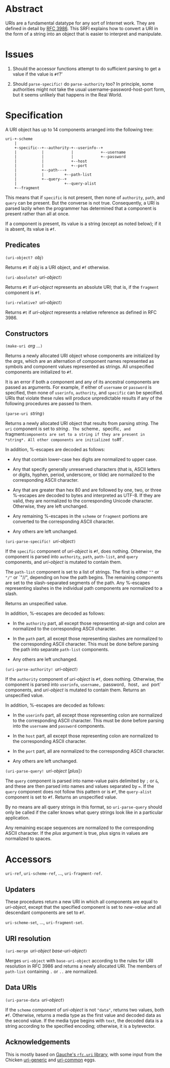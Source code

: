 # Abstract

URIs are a fundamental datatype for any sort of Internet work.
They are defined in detail by [RFC 3986](https://tools.ietf.org/html/rfc3986).
This SRFI explains how to convert a URI in the form of a string
into an object that is easier to interpret and manipulate.

# Issues

 1. Should the accessor functions attempt to do sufficient parsing
    to get a value if the value is `#f`?'
  
 2. Should `parse-specific!` do `parse-authority` too?
    In principle, some authorities might not take the usual
    username-password-host-port form, but it seems unlikely
    that happens in the Real World.

# Specification

A URI object has up to 14 components arranged into the following tree:

```
uri-+-scheme
    |
    +-specific--+--authority-+--userinfo--+
    |           |            |            +--username
    |           |            |            +--password
    |           |            +--host
    |           |            +--port
    |           +--path---+
    |           |         +--path-list
    |           +--query--+
    |                     +--query-alist
    +--fragment
```
This means that if `specific` is not present, then none of
`authority`, `path`, and `query` can be present.
But the converse is not true.  Consequently, a URI is
parsed lazily when the programmer has determined that
a component is present rather than all at once.

If a component is present, its value is a string
(except as noted below);
if it is absent, its value is `#f`.

## Predicates

`(uri-object? `*obj*`)`

Returns `#t` if *obj* is a URI object, and `#f` otherwise.

`(uri-absolute? `*uri-object*`)`

Returns `#t` if *uri-object* represents an absolute URI;
that is, if the `fragment` component is `#f`.

`(uri-relative? `*uri-object*`)`

Returns `#t` if *uri-object* represents a relative reference
as defined in RFC 3986.

## Constructors

`(make-uri `*arg* ...`)`

Returns a newly allocated URI object whose components are
initialized by the *args*, which are an alternation of
component names represented as symbols and component
values represented as strings.  All unspecified components
are initialized to `#f`.

It is an error if both a component and any of its ancestral components
are passed as arguments.  For example, if either of `username`
or `password` is specified, then none of
`userinfo`, `authority`, and `specific` can be specified.
URIs that violate these rules will produce unpredictable results
if any of the following procedures are passed to them.

`(parse-uri `*string*`)`

Returns a newly allocated URI object that results from parsing *string*.
The `uri` component is set to *string*`.
The `scheme`, `specific`, and `fragment` components are
set to a string if they are present in *string*.
All other components are initialized to `#f`.

In addition, %-escapes are decoded as follows:

 * Any that contain lower-case hex digits are
   normalized to upper case.
   
 * Any that specify generally unreserved characters
   (that is, ASCII letters or digits, hyphen, period,
   underscore, or tilde) are normalized to the
   corresponding ASCII character.
   
 * Any that are greater than hex 80 and are followed
   by one, two, or three %-escapes are decoded to bytes and
   interpreted as UTF-8.  If they are valid, they are
   normalized to the corresponding Unicode character.
   Otherwise, they are left unchanged.
   
 * Any remaining %-escapes in the `scheme` or `fragment` portions
   are converted to the corresponding ASCII character.
   
 * Any others are left unchanged.
   
`(uri-parse-specific! `*uri-object*`)`

If the `specific` component of *uri-object* is `#f`,
does nothing.
Otherwise, the component is parsed into
`authority`, `path`, `path-list`, and `query` components, and
*uri-object* is mutated to contain them.

The `path-list` component is set to a list of strings.
The first is either `""` or `"/"` or `"//", depending
on how the path begins.  The remaining components
are set to the slash-separated segments of the path.
Any %-escapes representing slashes in the individual
path components are normalized to a slash.

Returns an unspecified value.

In addition, %-escapes are decoded as follows:

 * In the `authority` part, all except those
   representing at-sign and colon are normalized
   to the corresponding ASCII character.
   
 * In the `path` part, all except those representing
   slashes are normalized
   to the corresponding ASCII character.
   This must be done before parsing the
   path into separate `path-list` components.
   
 * Any others are left unchanged.

`(uri-parse-authority! `*uri-object*`)`

If the `authority` component of *uri-object* is `#f`,
does nothing.
Otherwise, the component is parsed into
`userinfo`, `username, `password`, `host`, and `port` components, and
*uri-object* is mutated to contain them.
Returns an unspecified value.

In addition, %-escapes are decoded as follows:

 * In the `userinfo` part, all except those
   representing colon are normalized
   to the corresponding ASCII character.
   This must be done before parsing into
   the `username` and `password` components.
   
 * In the `host` part, all except those
   representing colon are normalized
   to the corresponding ASCII character.
   
 * In the `port` part, all are normalized
   to the corresponding ASCII character.
   
 * Any others are left unchanged.

`(uri-parse-query! `*uri-object* [*plus*]`)`

The `query` component is parsed into name-value
pairs delimited by `;` or `&`, and these are
then parsed into names and values separated by `=`.
If the `query`
component does not follow this pattern or is `#f`,
the `query-alist` component is set to `#f`.
Returns an unspecified value.

By no means are all query strings in this format,
so `uri-parse-query` should only be called
if the caller knows what query strings look like
in a particular application.

Any remaining escape sequences are normalized
to the corresponding ASCII character.
If the *plus* argument is true, plus signs
in values are normalized to spaces.

# Accessors

`uri-ref`, `uri-scheme-ref`, ..., `uri-fragment-ref`.

## Updaters

These procedures return a new URI in which all components
are equal to *uri-object*, except that the specified component
is set to *new-value* and all descendant components are
set to `#f`.

`uri-scheme-set`, ..., `uri-fragment-set`.

## URI resolution

`(uri-merge `*uri-object base-uri-object*`)`

Merges `uri-object` with `base-uri-object`
according to the rules for URI resolution
in RFC 3986 and returns a newly allocated URI.
The members of `path-list` containing `.` or `..`
are normalized.

## Data URIs

`(uri-parse-data `*uri-object*`)`

If the `scheme` component of *uri-object*
is not `"data"`, returns two values, both `#f`.
Otherwise, returns a media type as the first value
and decoded data as the second value.  If the
media type begins with `text`, the decoded data
is a string according to the specified encoding;
otherwise, it is a bytevector.

## Acknowledgements

This is mostly based on
[Gauche's `rfc.uri` library](http://practical-scheme.net/gauche/man/gauche-refe/URI-parsing-and-construction.html#URI-parsing-and-construction),
with some input from the Chicken [uri-generic](http://wiki.call-cc.org/eggref/5/uri-generic) and
[uri-common](http://wiki.call-cc.org/eggref/5/uri-common) eggs.

